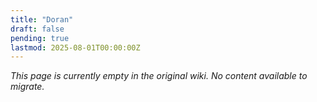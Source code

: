 ```yaml
---
title: "Doran"
draft: false
pending: true
lastmod: 2025-08-01T00:00:00Z
---
```


*This page is currently empty in the original wiki. No content available to migrate.*
